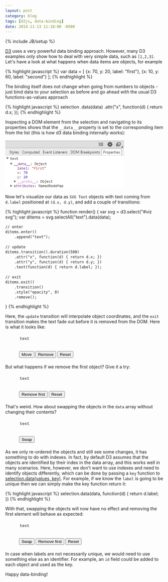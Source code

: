 ```yaml
---
layout: post
category: blog
tags: [d3js, data-binding]
date: 2014-11-13 11:18:00 -0500
---
```

{% include JB/setup %}

[D3](http://d3js.org/) uses a very powerful data binding approach. However, many D3 examples only show how to deal with very simple data, such as `[1,2,3]`. Let's have a look at what happens when data items are objects, for example

{% highlight javascript %}
var data = [
  {x: 70, y: 20, label: "first"},
  {x: 10, y: 60, label: "second"}
];
{% endhighlight %}

<!-- more -->

The binding itself does not change when going from numbers to objects - just bind data to your selection as before and go ahead with the usual D3 functions-as-values approach

{% highlight javascript %}
selection
	.data(data)
	.attr("x", function(d) { return d.x; });
{% endhighlight %}

Inspecting a DOM element from the selection and navigating to its properties shows that the `__data__` property is set to the corresponding item from the list (this is how d3 data binding internally works):

<img src="/files/2014-11-13-objects-as-data-in-d3/data_devtools.png" class="imgmb" alt="Data in developer tools"/>

Now let's visualize our data as `SVG Text` objects with text coming from `d.label` positioned at `(d.x, d.y)`, and add a couple of transitions:

{% highlight javascript %}
function render() {
    var svg = d3.select("#viz svg");
    var ditems = svg.selectAll("text").data(data);

    // enter
    ditems.enter()
        .append("text");

    // update
    ditems.transition().duration(500)
        .attr("x", function(d) { return d.x; })
        .attr("y", function(d) { return d.y; })
        .text(function(d) { return d.label; });

    // exit
    ditems.exit()
        .transition()
        .style("opacity", 0)
        .remove();
}
{% endhighlight %}

Here, the `update` transition will interpolate object coordinates, and the `exit` transition makes the text fade out before it is removed from the DOM. Here is what it looks like:

<style type="text/css">
.d3ex {
    margin-left :30px;
    margin-bottom: 20px;
    margin-top: 20px;
}
.svgExample {
    background-color: #eee;
    width: 130px;
    height: 80px;
}
#viz {
	display: inline-block;
	vertical-align: top;
}
.rblock {
	display: inline-block;
	vertical-align: top;
	margin-left: 10px;
}
.dataPreview {
	height: 45px;
	padding: 2px;
	font-family: Menlo, Monaco, Consolas, 'Courier New', monospace;
	font-size: 13px;
}
</style>

<div id="ex1" class="d3ex">
    <div id="viz"></div>
    <div class="rblock">
    	<div class="dataPreview">text</div>
    	<div>
		    <button type="button" class="btn btn-sm btn-default" id="bmove">Move</button>
		    <button type="button" class="btn btn-sm btn-default" id="brm">Remove</button>
		    <button type="button" class="btn btn-sm btn-default" id="breset">Reset</button>
		</div>
	</div>
</div>

But what happens if we remove the first object? Give it a try:

<div id="ex2" class="d3ex">
    <div id="viz"></div>
    <div class="rblock">
    	<div class="dataPreview">text</div>
    	<div>
		    <button type="button" class="btn btn-sm btn-default" id="brm">Remove first</button>
		    <button type="button" class="btn btn-sm btn-default" id="breset">Reset</button>
		</div>
	</div>
</div>

That's weird. How about swapping the objects in the `data` array without changing their contents?

<div id="ex3" class="d3ex">
    <div id="viz"></div>
    <div class="rblock">
    	<div class="dataPreview">text</div>
    	<div>
		    <button type="button" class="btn btn-sm btn-default" id="bswap">Swap</button>
		</div>
	</div>
</div>

As we only re-ordered the objects and still see some changes, it has something to do with indexes. In fact, by default D3 assumes that the objects are identified by their index in the data array, and this works well in many scenarios. Here, however, we don't want to use indexes and need to identify objects differently, which can be done by passing a `key` function to [selection.data(values, key)](https://github.com/mbostock/d3/wiki/Selections#data). For example, if we know the `label` is going to be unique then we can simply make the key function return it:

{% highlight javascript %}
selection.data(data, function(d) { return d.label; })
{% endhighlight %}

With that, swapping the objects will now have no effect and removing the first element will behave as expected:

<div id="ex4" class="d3ex">
    <div id="viz"></div>
    <div class="rblock">
    	<div class="dataPreview">text</div>
    	<div>
		    <button type="button" class="btn btn-sm btn-default" id="bswap">Swap</button>
		    <button type="button" class="btn btn-sm btn-default" id="brm">Remove first</button>
		    <button type="button" class="btn btn-sm btn-default" id="breset">Reset</button>
		</div>
	</div>
</div>

In case when labels are not necessarily unique, we would need to use something else as an identifier. For example, an `id` field could be added to each object and used as the key.

Happy data-binding!

<script src="http://ajax.googleapis.com/ajax/libs/jquery/1.10.2/jquery.min.js"></script>
<script src="http://cdnjs.cloudflare.com/ajax/libs/d3/3.4.13/d3.min.js"></script>

<script type="text/javascript">
function d3ex(id, dataId) {
	dataId = dataId || function(d, i) { return i; }

	var data0 = [{x: 70, y:20, label: "first"}, {x: 10, y:60, label: "second"}];
	var data;

	function init() {
	    data = JSON.parse(JSON.stringify(data0));

	    var svg = d3.select("#" + id + " #viz")
	        .html("<svg class='svgExample'></svg>");
	}

    function render() {
        var svg = d3.select("#" + id + " #viz svg");
        var ditems = svg.selectAll("text").data(data, dataId);

        // enter
        ditems.enter()
            .append("text");

        // update
        ditems.transition().duration(500)
            .attr("x", function(d) { return d.x; })
            .attr("y", function(d) { return d.y; })
            .text(function(d) { return d.label; });

        // exit
        ditems.exit()
            .transition()
            .style("opacity", 0)
            .remove();

        updPreview();
    }

    function reset() {
	    init();
	    render();
	}

	function removeFirst() {
		if (data.length != 2)
			return;
		if (data[0].label == "first")
			data.shift();
		else
			data.pop();
		render();
	}

	function removeLast() {
		data.pop();
		render();
	}

	function exMove() {
		for (var i=0; i<data.length; i++) {
			data[i].x = 10 + Math.floor(Math.random() * 60);
			data[i].y = Math.floor(15 + i* 30 + Math.random() * 15);
		}
		render();
	}

	function exSwap() {
		data.reverse();
		render();
	}

	function updPreview() {
		$("#" + id + " .dataPreview").html(JSON.stringify(data).replace("},", "},<br>&nbsp;"));
	}

	reset();

	return {
		reset: reset,
		render: render,
		removeFirst: removeFirst,
		exMove: exMove,
		removeLast: removeLast,
		exSwap: exSwap
	};
}
</script>

<script type="text/javascript">
$(document).ready(function() {
    var ex1 = d3ex("ex1");
    $("#ex1 #bmove").click(ex1.exMove);
    $("#ex1 #brm").click(ex1.removeLast);
    $("#ex1 #breset").click(ex1.reset);

    var ex2 = d3ex("ex2");
    $("#ex2 #brm").click(ex2.removeFirst);
    $("#ex2 #breset").click(ex2.reset);

    var ex3 = d3ex("ex3");
    $("#ex3 #bswap").click(ex3.exSwap);

    var ex4 = d3ex("ex4", function(d, i) { return d.label; });
    $("#ex4 #bswap").click(ex4.exSwap);
    $("#ex4 #brm").click(ex4.removeFirst);
    $("#ex4 #breset").click(ex4.reset);
});
</script>